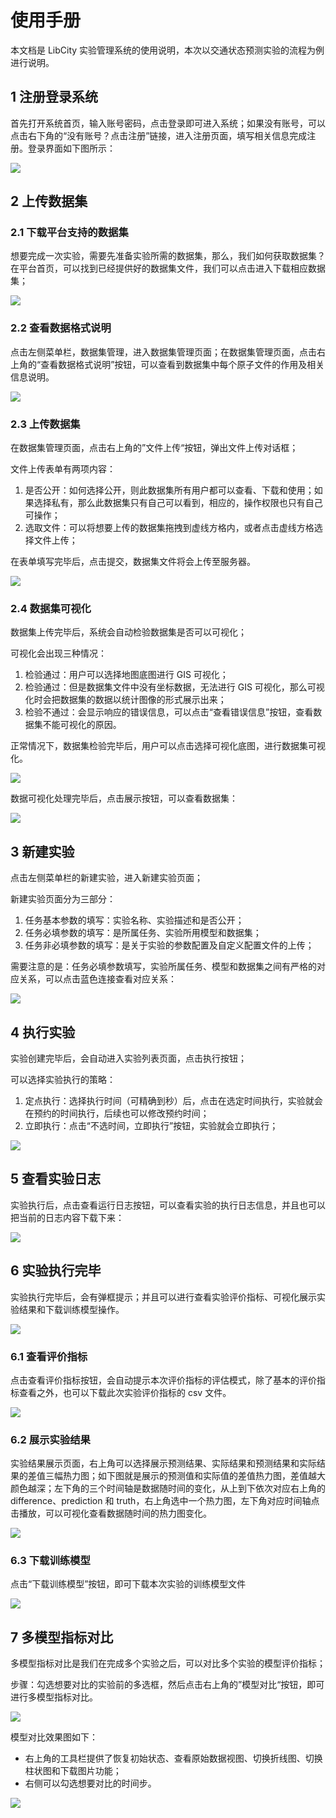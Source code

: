 # 使用手册

本文档是 LibCity 实验管理系统的使用说明，本次以交通状态预测实验的流程为例进行说明。

## 1 注册登录系统

首先打开系统首页，输入账号密码，点击登录即可进入系统；如果没有账号，可以点击右下角的“没有账号？点击注册”链接，进入注册页面，填写相关信息完成注册。登录界面如下图所示：

![](./pic/1.png)

## 2 上传数据集

### 2.1 下载平台支持的数据集

想要完成一次实验，需要先准备实验所需的数据集，那么，我们如何获取数据集？在平台首页，可以找到已经提供好的数据集文件，我们可以点击进入下载相应数据集；

![](./pic/2.png)

### 2.2 查看数据格式说明

点击左侧菜单栏，数据集管理，进入数据集管理页面；在数据集管理页面，点击右上角的“查看数据格式说明”按钮，可以查看到数据集中每个原子文件的作用及相关信息说明。

![](./pic/3.png)

### 2.3 上传数据集

在数据集管理页面，点击右上角的”文件上传“按钮，弹出文件上传对话框；

文件上传表单有两项内容：

1. 是否公开：如何选择公开，则此数据集所有用户都可以查看、下载和使用；如果选择私有，那么此数据集只有自己可以看到，相应的，操作权限也只有自己可操作；
2. 选取文件：可以将想要上传的数据集拖拽到虚线方格内，或者点击虚线方格选择文件上传；

在表单填写完毕后，点击提交，数据集文件将会上传至服务器。

![](./pic/4.png)

### 2.4 数据集可视化

数据集上传完毕后，系统会自动检验数据集是否可以可视化；

可视化会出现三种情况：

1. 检验通过：用户可以选择地图底图进行 GIS 可视化；
2. 检验通过：但是数据集文件中没有坐标数据，无法进行 GIS 可视化，那么可视化时会把数据集的数据以统计图像的形式展示出来；
3. 检验不通过：会显示响应的错误信息，可以点击“查看错误信息”按钮，查看数据集不能可视化的原因。

正常情况下，数据集检验完毕后，用户可以点击选择可视化底图，进行数据集可视化。

![](./pic/5.png)

数据可视化处理完毕后，点击展示按钮，可以查看数据集：

![](./pic/6.png)

## 3 新建实验

点击左侧菜单栏的新建实验，进入新建实验页面；

新建实验页面分为三部分：

1. 任务基本参数的填写：实验名称、实验描述和是否公开；
2. 任务必填参数的填写：是所属任务、实验所用模型和数据集；
3. 任务非必填参数的填写：是关于实验的参数配置及自定义配置文件的上传；

需要注意的是：任务必填参数填写，实验所属任务、模型和数据集之间有严格的对应关系，可以点击蓝色连接查看对应关系：

![](./pic/7.png)

## 4 执行实验

实验创建完毕后，会自动进入实验列表页面，点击执行按钮；

可以选择实验执行的策略：

1. 定点执行：选择执行时间（可精确到秒）后，点击在选定时间执行，实验就会在预约的时间执行，后续也可以修改预约时间；
2. 立即执行：点击“不选时间，立即执行”按钮，实验就会立即执行；

![](./pic/8.png)

## 5 查看实验日志

实验执行后，点击查看运行日志按钮，可以查看实验的执行日志信息，并且也可以把当前的日志内容下载下来：

![](./pic/9.png)

## 6 实验执行完毕

实验执行完毕后，会有弹框提示；并且可以进行查看实验评价指标、可视化展示实验结果和下载训练模型操作。

![](./pic/10.png)

### 6.1 查看评价指标

点击查看评价指标按钮，会自动提示本次评价指标的评估模式，除了基本的评价指标查看之外，也可以下载此次实验评价指标的 csv 文件。

![](./pic/11.png)

### 6.2 展示实验结果

实验结果展示页面，右上角可以选择展示预测结果、实际结果和预测结果和实际结果的差值三幅热力图；如下图就是展示的预测值和实际值的差值热力图，差值越大颜色越深；左下角的三个时间轴是数据随时间的变化，从上到下依次对应右上角的 difference、prediction 和 truth，右上角选中一个热力图，左下角对应时间轴点击播放，可以可视化查看数据随时间的热力图变化。

![](./pic/12.png)

### 6.3 下载训练模型

点击“下载训练模型”按钮，即可下载本次实验的训练模型文件

![](./pic/13.png)

## 7 多模型指标对比

多模型指标对比是我们在完成多个实验之后，可以对比多个实验的模型评价指标；

步骤：勾选想要对比的实验前的多选框，然后点击右上角的”模型对比“按钮，即可进行多模型指标对比。

![](./pic/14.png)

模型对比效果图如下：

- 右上角的工具栏提供了恢复初始状态、查看原始数据视图、切换折线图、切换柱状图和下载图片功能；
- 右侧可以勾选想要对比的时间步。

![](./pic/15.png)

